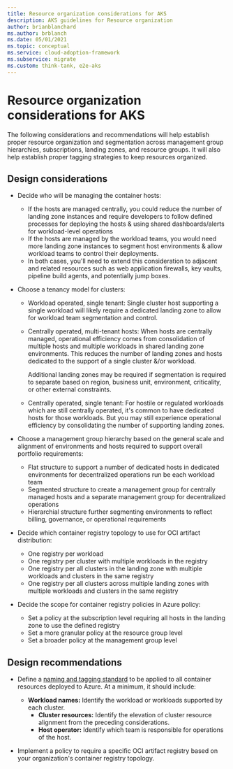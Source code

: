 ```yaml
---
title: Resource organization considerations for AKS
description: AKS guidelines for Resource organization
author: brianblanchard
ms.author: brblanch
ms.date: 05/01/2021
ms.topic: conceptual
ms.service: cloud-adoption-framework
ms.subservice: migrate
ms.custom: think-tank, e2e-aks
---
```


# Resource organization considerations for AKS

The following considerations and recommendations will help establish proper resource organization and segmentation across management group hierarchies, subscriptions, landing zones, and resource groups. It will also help establish proper tagging strategies to keep resources organized.

## Design considerations

- Decide who will be managing the container hosts:

  - If the hosts are managed centrally, you could reduce the number of landing zone instances and require developers to follow defined processes for deploying the hosts & using shared dashboards/alerts for workload-level operations
  - If the hosts are managed by the workload teams, you would need more landing zone instances to segment host environments & allow workload teams to control their deployments.
  - In both cases, you'll need to extend this consideration to adjacent and related resources such as web application firewalls, key vaults, pipeline build agents, and potentially jump boxes.

- Choose a tenancy model for clusters:

  - Workload operated, single tenant: Single cluster host supporting a single workload will likely require a dedicated landing zone to allow for workload team segmentation and control.
  - Centrally operated, multi-tenant hosts: When hosts are centrally managed, operational efficiency comes from consolidation of multiple hosts and multiple workloads in shared landing zone environments. This reduces the number of landing zones and hosts dedicated to the support of a single cluster &/or workload.

    Additional landing zones may be required if segmentation is required to separate based on region, business unit, environment, criticality, or other external constraints.

  - Centrally operated, single tenant: For hostile or regulated workloads which are still centrally operated, it's common to have dedicated hosts for those workloads. But you may still experience operational efficiency by consolidating the number of supporting landing zones.

- Choose a management group hierarchy based on the general scale and alignment of environments and hosts required to support overall portfolio requirements:

  - Flat structure to support a number of dedicated hosts in dedicated environments for decentralized operations run be each workload team
  - Segmented structure to create a management group for centrally managed hosts and a separate management group for decentralized operations
  - Hierarchial structure further segmenting environments to reflect billing, governance, or operational requirements

- Decide which container registry topology to use for OCI artifact distribution:

  - One registry per workload
  - One registry per cluster with multiple workloads in the registry
  - One registry per all clusters in the landing zone with multiple workloads and clusters in the same registry
  - One registry per all clusters across multiple landing zones with multiple workloads and clusters in the same registry

- Decide the scope for container registry policies in Azure policy:

  - Set a policy at the subscription level requiring all hosts in the landing zone to use the defined registry
  - Set a more granular policy at the resource group level
  - Set a broader policy at the management group level

## Design recommendations

- Define a [naming and tagging standard](../../ready/azure-best-practices/naming-and-tagging.md) to be applied to all container resources deployed to Azure. At a minimum, it should include:

  - **Workload names:** Identify the workload or workloads supported by each cluster.
    - **Cluster resources:** Identify the elevation of cluster resource alignment from the preceding considerations.
    - **Host operator:** Identify which team is responsible for operations of the host.

- Implement a policy to require a specific OCI artifact registry based on your organization's container registry topology.
